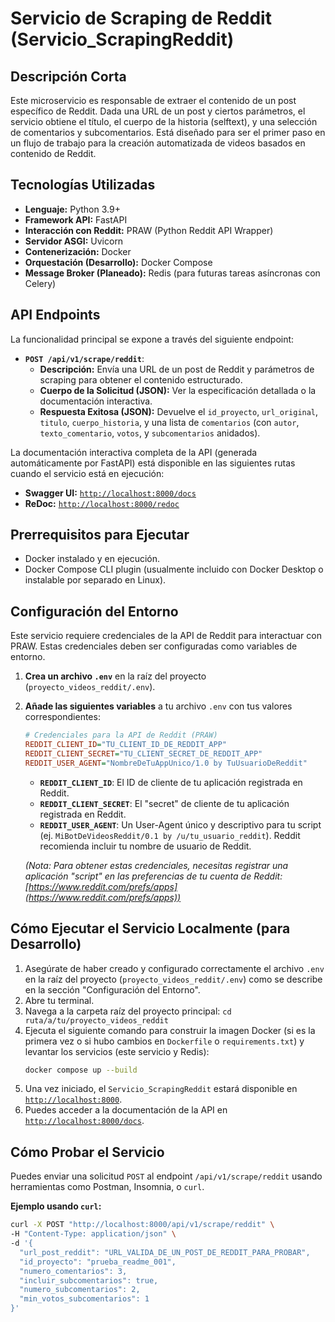 # Servicio de Scraping de Reddit (Servicio_ScrapingReddit)

## Descripción Corta

Este microservicio es responsable de extraer el contenido de un post específico de Reddit. Dada una URL de un post y ciertos parámetros, el servicio obtiene el título, el cuerpo de la historia (selftext), y una selección de comentarios y subcomentarios. Está diseñado para ser el primer paso en un flujo de trabajo para la creación automatizada de videos basados en contenido de Reddit.

## Tecnologías Utilizadas

* **Lenguaje:** Python 3.9+
* **Framework API:** FastAPI
* **Interacción con Reddit:** PRAW (Python Reddit API Wrapper)
* **Servidor ASGI:** Uvicorn
* **Contenerización:** Docker
* **Orquestación (Desarrollo):** Docker Compose
* **Message Broker (Planeado):** Redis (para futuras tareas asíncronas con Celery)

## API Endpoints

La funcionalidad principal se expone a través del siguiente endpoint:

* **`POST /api/v1/scrape/reddit`**:
    * **Descripción:** Envía una URL de un post de Reddit y parámetros de scraping para obtener el contenido estructurado.
    * **Cuerpo de la Solicitud (JSON):** Ver la especificación detallada o la documentación interactiva.
    * **Respuesta Exitosa (JSON):** Devuelve el `id_proyecto`, `url_original`, `titulo`, `cuerpo_historia`, y una lista de `comentarios` (con `autor`, `texto_comentario`, `votos`, y `subcomentarios` anidados).

La documentación interactiva completa de la API (generada automáticamente por FastAPI) está disponible en las siguientes rutas cuando el servicio está en ejecución:
* **Swagger UI:** [`http://localhost:8000/docs`](http://localhost:8000/docs)
* **ReDoc:** [`http://localhost:8000/redoc`](http://localhost:8000/redoc)

## Prerrequisitos para Ejecutar

* Docker instalado y en ejecución.
* Docker Compose CLI plugin (usualmente incluido con Docker Desktop o instalable por separado en Linux).

## Configuración del Entorno

Este servicio requiere credenciales de la API de Reddit para interactuar con PRAW. Estas credenciales deben ser configuradas como variables de entorno.

1.  **Crea un archivo `.env`** en la raíz del proyecto (`proyecto_videos_reddit/.env`).
2.  **Añade las siguientes variables** a tu archivo `.env` con tus valores correspondientes:

    ```ini
    # Credenciales para la API de Reddit (PRAW)
    REDDIT_CLIENT_ID="TU_CLIENT_ID_DE_REDDIT_APP"
    REDDIT_CLIENT_SECRET="TU_CLIENT_SECRET_DE_REDDIT_APP"
    REDDIT_USER_AGENT="NombreDeTuAppUnico/1.0 by TuUsuarioDeReddit"
    ```
    * **`REDDIT_CLIENT_ID`**: El ID de cliente de tu aplicación registrada en Reddit.
    * **`REDDIT_CLIENT_SECRET`**: El "secret" de cliente de tu aplicación registrada en Reddit.
    * **`REDDIT_USER_AGENT`**: Un User-Agent único y descriptivo para tu script (ej. `MiBotDeVideosReddit/0.1 by /u/tu_usuario_reddit`). Reddit recomienda incluir tu nombre de usuario de Reddit.

    *(Nota: Para obtener estas credenciales, necesitas registrar una aplicación "script" en las preferencias de tu cuenta de Reddit: [https://www.reddit.com/prefs/apps](https://www.reddit.com/prefs/apps))*

## Cómo Ejecutar el Servicio Localmente (para Desarrollo)

1.  Asegúrate de haber creado y configurado correctamente el archivo `.env` en la raíz del proyecto (`proyecto_videos_reddit/.env`) como se describe en la sección "Configuración del Entorno".
2.  Abre tu terminal.
3.  Navega a la carpeta raíz del proyecto principal: `cd ruta/a/tu/proyecto_videos_reddit`
4.  Ejecuta el siguiente comando para construir la imagen Docker (si es la primera vez o si hubo cambios en `Dockerfile` o `requirements.txt`) y levantar los servicios (este servicio y Redis):
    ```bash
    docker compose up --build
    ```
5.  Una vez iniciado, el `Servicio_ScrapingReddit` estará disponible en [`http://localhost:8000`](http://localhost:8000).
6.  Puedes acceder a la documentación de la API en [`http://localhost:8000/docs`](http://localhost:8000/docs).

## Cómo Probar el Servicio

Puedes enviar una solicitud `POST` al endpoint `/api/v1/scrape/reddit` usando herramientas como Postman, Insomnia, o `curl`.

**Ejemplo usando `curl`:**
```bash
curl -X POST "http://localhost:8000/api/v1/scrape/reddit" \
-H "Content-Type: application/json" \
-d '{
  "url_post_reddit": "URL_VALIDA_DE_UN_POST_DE_REDDIT_PARA_PROBAR",
  "id_proyecto": "prueba_readme_001",
  "numero_comentarios": 3,
  "incluir_subcomentarios": true,
  "numero_subcomentarios": 2,
  "min_votos_subcomentarios": 1
}'